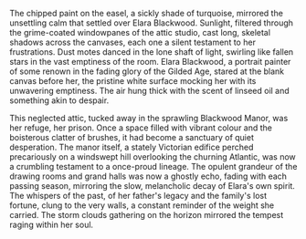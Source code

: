 The chipped paint on the easel, a sickly shade of turquoise, mirrored the unsettling calm that settled over Elara Blackwood.  Sunlight, filtered through the grime-coated windowpanes of the attic studio, cast long, skeletal shadows across the canvases, each one a silent testament to her frustrations.  Dust motes danced in the lone shaft of light, swirling like fallen stars in the vast emptiness of the room.  Elara Blackwood, a portrait painter of some renown in the fading glory of the Gilded Age, stared at the blank canvas before her, the pristine white surface mocking her with its unwavering emptiness.  The air hung thick with the scent of linseed oil and something akin to despair.

This neglected attic, tucked away in the sprawling Blackwood Manor, was her refuge, her prison.  Once a space filled with vibrant colour and the boisterous clatter of brushes, it had become a sanctuary of quiet desperation.  The manor itself, a stately Victorian edifice perched precariously on a windswept hill overlooking the churning Atlantic, was now a crumbling testament to a once-proud lineage.  The opulent grandeur of the drawing rooms and grand halls was now a ghostly echo, fading with each passing season, mirroring the slow, melancholic decay of Elara's own spirit.  The whispers of the past, of her father's legacy and the family's lost fortune, clung to the very walls, a constant reminder of the weight she carried.  The storm clouds gathering on the horizon mirrored the tempest raging within her soul.
